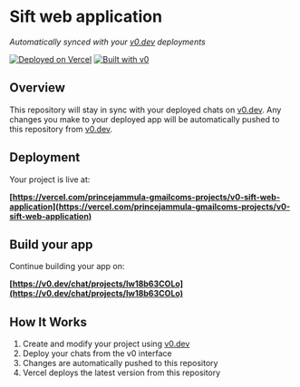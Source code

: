 # Sift web application

*Automatically synced with your [v0.dev](https://v0.dev) deployments*

[![Deployed on Vercel](https://img.shields.io/badge/Deployed%20on-Vercel-black?style=for-the-badge&logo=vercel)](https://vercel.com/princejammula-gmailcoms-projects/v0-sift-web-application)
[![Built with v0](https://img.shields.io/badge/Built%20with-v0.dev-black?style=for-the-badge)](https://v0.dev/chat/projects/lw18b63COLo)

## Overview

This repository will stay in sync with your deployed chats on [v0.dev](https://v0.dev).
Any changes you make to your deployed app will be automatically pushed to this repository from [v0.dev](https://v0.dev).

## Deployment

Your project is live at:

**[https://vercel.com/princejammula-gmailcoms-projects/v0-sift-web-application](https://vercel.com/princejammula-gmailcoms-projects/v0-sift-web-application)**

## Build your app

Continue building your app on:

**[https://v0.dev/chat/projects/lw18b63COLo](https://v0.dev/chat/projects/lw18b63COLo)**

## How It Works

1. Create and modify your project using [v0.dev](https://v0.dev)
2. Deploy your chats from the v0 interface
3. Changes are automatically pushed to this repository
4. Vercel deploys the latest version from this repository